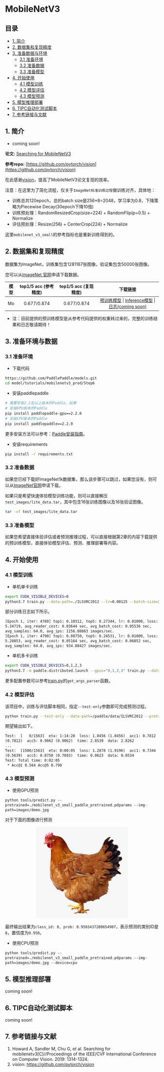 # MobileNetV3

## 目录


- [1. 简介]()
- [2. 数据集和复现精度]()
- [3. 准备数据与环境]()
    - [3.1 准备环境]()
    - [3.2 准备数据]()
    - [3.3 准备模型]()
- [4. 开始使用]()
    - [4.1 模型训练]()
    - [4.2 模型评估]()
    - [4.3 模型预测]()
- [5. 模型推理部署]()
- [6. TIPC自动化测试脚本]()
- [7. 参考链接与文献]()


## 1. 简介

* coming soon!

**论文:** [Searching for MobileNetV3](https://arxiv.org/abs/1905.02244)

**参考repo:** [https://github.com/pytorch/vision](https://github.com/pytorch/vision)


在此感谢[vision](https://github.com/pytorch/vision)，提高了MobileNetV3论文复现的效率。

注意：在这里为了简化流程，仅关于`ImageNet标准训练过程`做训练对齐，具体地：
* 训练总共120epoch，总的batch size是256*8=2048，学习率为0.8，下降策略为Piecewise Decay(30epoch下降10倍)
* 训练预处理：RandomResizedCrop(size=224) + RandomFlip(p=0.5) + Normalize
* 评估预处理：Resize(256) + CenterCrop(224) + Normalize

这里`mobilenet_v3_small`的参考指标也是重新训练得到的。

## 2. 数据集和复现精度

数据集为ImageNet，训练集包含1281167张图像，验证集包含50000张图像。

您可以从[ImageNet 官网](https://image-net.org/)申请下载数据。


| 模型      | top1/5 acc (参考精度) | top1/5 acc (复现精度) | 下载链接 |
|:---------:|:------:|:----------:|:----------:|
| Mo | 0.677/0.874   | 0.677/0.874   | [预训练模型](https://paddle-model-ecology.bj.bcebos.com/model/mobilenetv3_reprod/mobilenet_v3_small_paddle_pretrained.pdparams) \|  [Inference模型](https://paddle-model-ecology.bj.bcebos.com/model/mobilenetv3_reprod/mobilenet_v3_small_paddle_infer.tar) \| [日志(coming soon)]() |

* 注：目前提供的预训练模型是从参考代码提供的权重转过来的，完整的训练结果和日志敬请期待！

## 3. 准备环境与数据

### 3.1 准备环境

* 下载代码

```bash
https://github.com/PaddlePaddle/models.git
cd model/tutorials/mobilenetv3_prod/Step6
```

* 安装paddlepaddle

```bash
# 需要安装2.2及以上版本的Paddle，如果
# 安装GPU版本的Paddle
pip install paddlepaddle-gpu==2.2.0
# 安装CPU版本的Paddle
pip install paddlepaddle==2.2.0
```

更多安装方法可以参考：[Paddle安装指南](https://www.paddlepaddle.org.cn/)。

* 安装requirements

```bash
pip install -r requirements.txt
```

### 3.2 准备数据

如果您已经下载好ImageNet1k数据集，那么该步骤可以跳过，如果您没有，则可以从[ImageNet官网](https://image-net.org/download.php)申请下载。

如果只是希望快速体验模型训练功能，则可以直接解压`test_images/lite_data.tar`，其中包含16张训练图像以及16张验证图像。

```bash
tar -xf test_images/lite_data.tar
```

### 3.3 准备模型

如果您希望直接体验评估或者预测推理过程，可以直接根据第2章的内容下载提供的预训练模型，直接体验模型评估、预测、推理部署等内容。


## 4. 开始使用

### 4.1 模型训练

* 单机单卡训练

```bash
export CUDA_VISIBLE_DEVICES=0
python3.7 train.py --data-path=./ILSVRC2012 --lr=0.00125 --batch-size=32
```

部分训练日志如下所示。

```
[Epoch 1, iter: 4780] top1: 0.10312, top5: 0.27344, lr: 0.01000, loss: 5.34719, avg_reader_cost: 0.03644 sec, avg_batch_cost: 0.05536 sec, avg_samples: 64.0, avg_ips: 1156.08863 images/sec.
[Epoch 1, iter: 4790] top1: 0.08750, top5: 0.24531, lr: 0.01000, loss: 5.28853, avg_reader_cost: 0.05164 sec, avg_batch_cost: 0.06852 sec, avg_samples: 64.0, avg_ips: 934.08427 images/sec.
```

* 单机多卡训练

```bash
export CUDA_VISIBLE_DEVICES=0,1,2,3
python3.7 -m paddle.distributed.launch --gpus="0,1,2,3" train.py --data-path="./ILSVRC2012" --lr=0.01 --batch-size=64
```

更多配置参数可以参考[train.py](./train.py)的`get_args_parser`函数。

### 4.2 模型评估

该项目中，训练与评估脚本相同，指定`--test-only`参数即可完成预测过程。

```bash
python train.py --test-only --data-path=/paddle/data/ILSVRC2012 --pretrained=./mobilenet_v3_small_paddle.pdparams
```

期望输出如下。

```
Test:  [   0/1563]  eta: 1:14:20  loss: 1.0456 (1.0456)  acc1: 0.7812 (0.7812)  acc5: 0.9062 (0.9062)  time: 2.8539  data: 2.8262
...
Test:  [1500/1563]  eta: 0:00:05  loss: 1.2878 (1.9196)  acc1: 0.7344 (0.5639)  acc5: 0.8750 (0.7893)  time: 0.0623  data: 0.0534
Test: Total time: 0:02:05
 * Acc@1 0.564 Acc@5 0.790
```

### 4.3 模型预测

* 使用GPU预测

```
python tools/predict.py --pretrained=./mobilenet_v3_small_paddle_pretrained.pdparams --img-path=images/demo.jpg
```

对于下面的图像进行预测

<div align="center">
    <img src="./images/demo.jpg" width=300">
</div>

最终输出结果为`class_id: 8, prob: 0.9503437280654907`，表示预测的类别ID是`8`，置信度为`0.950`。

* 使用CPU预测

```
python tools/predict.py --pretrained=./mobilenet_v3_small_paddle_pretrained.pdparams --img-path=images/demo.jpg --device=cpu
```


## 5. 模型推理部署

coming soon!


## 6. TIPC自动化测试脚本

coming soon!

## 7. 参考链接与文献

1. Howard A, Sandler M, Chu G, et al. Searching for mobilenetv3[C]//Proceedings of the IEEE/CVF International Conference on Computer Vision. 2019: 1314-1324.
2. vision: https://github.com/pytorch/vision
